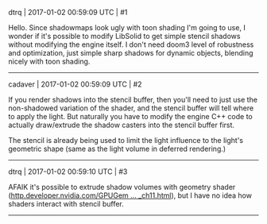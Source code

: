 dtrq | 2017-01-02 00:59:09 UTC | #1

Hello.
Since shadowmaps look ugly with toon shading I'm going to use, I wonder if it's possible to modify LibSolid to get simple stencil shadows without modifying the engine itself. I don't need doom3 level of robustness and optimization, just simple sharp shadows for dynamic objects, blending nicely with toon shading.

-------------------------

cadaver | 2017-01-02 00:59:09 UTC | #2

If you render shadows into the stencil buffer, then you'll need to just use the non-shadowed variation of the shader, and the stencil buffer will tell where to apply the light. But naturally you have to modify the engine C++ code to actually draw/extrude the shadow casters into the stencil buffer first.

The stencil is already being used to limit the light influence to the light's geometric shape (same as the light volume in deferred rendering.)

-------------------------

dtrq | 2017-01-02 00:59:10 UTC | #3

AFAIK it's possible to extrude shadow volumes with geometry shader ([http.developer.nvidia.com/GPUGem ... _ch11.html](http://http.developer.nvidia.com/GPUGems3/gpugems3_ch11.html)), but I have no idea how shaders interact with stencil buffer.

-------------------------

